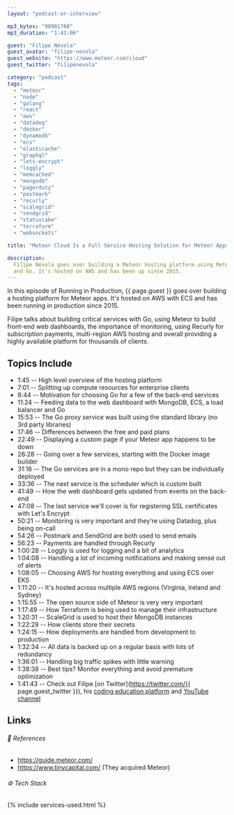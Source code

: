 ```yaml
---
layout: "podcast-or-interview"

mp3_bytes: "98981760"
mp3_duration: "1:43:06"

guest: "Filipe Névola"
guest_avatar: "filipe-nevola"
guest_website: "https://www.meteor.com/cloud"
guest_twitter: "filipenevola"

category: "podcast"
tags:
  - "meteor"
  - "node"
  - "golang"
  - "react"
  - "aws"
  - "datadog"
  - "docker"
  - "dynamodb"
  - "ecs"
  - "elasticache"
  - "graphql"
  - "lets-encrypt"
  - "loggly"
  - "memcached"
  - "mongodb"
  - "pagerduty"
  - "postmark"
  - "recurly"
  - "scalegrid"
  - "sendgrid"
  - "statuscake"
  - "terraform"
  - "websockets"

title: "Meteor Cloud Is a Full Service Hosting Solution for Meteor Apps"

description:
  Filipe Névola goes over building a Meteor hosting platform using Meteor, Node
  and Go. It's hosted on AWS and has been up since 2015.
---
```


In this episode of Running in Production, {{ page.guest }} goes over building a
hosting platform for Meteor apps. It's hosted on AWS with ECS and has been
running in production since 2015.

Filipe talks about building critical services with Go, using Meteor to build
front-end web dashboards, the importance of monitoring, using Recurly for
subscription payments, multi-region AWS hosting and overall providing a highly
available platform for thousands of clients.

## Topics Include

- 1:45 -- High level overview of the hosting platform
- 7:01 -- Splitting up compute resources for enterprise clients
- 8:44 -- Motivation for choosing Go for a few of the back-end services
- 11:24 -- Feeding data to the web dashboard with MongoDB, ECS, a load balancer and Go
- 15:53 -- The Go proxy service was built using the standard library (no 3rd party libraries)
- 17:46 -- Differences between the free and paid plans
- 22:49 -- Displaying a custom page if your Meteor app happens to be down
- 26:28 -- Going over a few services, starting with the Docker image builder
- 31:18 -- The Go services are in a mono repo but they can be individually deployed
- 33:36 -- The next service is the scheduler which is custom built
- 41:49 -- How the web dashboard gets updated from events on the back-end
- 47:08 -- The last service we'll cover is for registering SSL certificates with Let's Encrypt
- 50:21 -- Monitoring is very important and they're using Datadog, plus being on-call
- 54:26 -- Postmark and SendGrid are both used to send emails
- 56:23 -- Payments are handled through Recurly
- 1:00:28 -- Loggly is used for logging and a bit of analytics
- 1:04:08 -- Handling a lot of incoming notifications and making sense out of alerts
- 1:08:05 -- Choosing AWS for hosting everything and using ECS over EKS
- 1:11:20 -- It's hosted across multiple AWS regions (Virginia, Ireland and Sydney)
- 1:15:55 -- The open source side of Meteor is very very important
- 1:17:49 -- How Terraform is being used to manage their infrastructure
- 1:20:31 -- ScaleGrid is used to host their MongoDB instances
- 1:22:29 -- How clients store their secrets
- 1:24:15 -- How deployments are handled from development to production
- 1:32:34 -- All data is backed up on a regular basis with lots of redundancy
- 1:36:01 -- Handling big traffic spikes with little warning
- 1:38:38 -- Best tips? Monitor everything and avoid premature optimization
- 1:41:43 -- Check out Filipe [on Twitter](https://twitter.com/{{ page.guest_twitter }}), his [coding education platform](https://www.howtocreateanapp.dev/) and [YouTube channel](https://www.youtube.com/channel/UC8A0hHUaCBvuBs0eA5g_q3A)

## Links

###### 📄 References

- <https://guide.meteor.com/>
- <https://www.tinycapital.com/> (They acquired Meteor)

###### ⚙️ Tech Stack

{% include services-used.html %}
